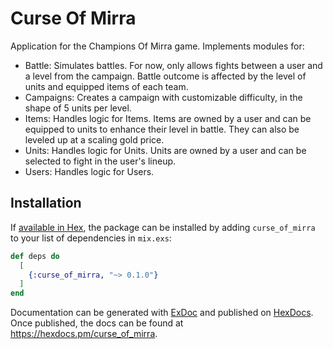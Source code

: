 # Curse Of Mirra

Application for the Champions Of Mirra game. Implements modules for:

- Battle: Simulates battles. For now, only allows fights between a user and a level from the campaign. Battle outcome is affected by the level of units and equipped items of each team.
- Campaigns: Creates a campaign with customizable difficulty, in the shape of 5 units per level.
- Items: Handles logic for Items. Items are owned by a user and can be equipped to units to enhance their level in battle. They can also be leveled up at a scaling gold price.
- Units: Handles logic for Units. Units are owned by a user and can be selected to fight in the user's lineup.
- Users: Handles logic for Users.

## Installation

If [available in Hex](https://hex.pm/docs/publish), the package can be installed
by adding `curse_of_mirra` to your list of dependencies in `mix.exs`:

```elixir
def deps do
  [
    {:curse_of_mirra, "~> 0.1.0"}
  ]
end
```

Documentation can be generated with [ExDoc](https://github.com/elixir-lang/ex_doc)
and published on [HexDocs](https://hexdocs.pm). Once published, the docs can
be found at <https://hexdocs.pm/curse_of_mirra>.
